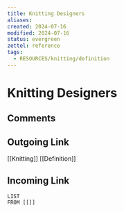 ```yaml
---
title: Knitting Designers
aliases: 
created: 2024-07-16
modified: 2024-07-16
status: evergreen
zettel: reference
tags:
  - RESOURCES/knitting/definition
---
```

# Knitting Designers
## Comments

## Outgoing Link
[[Knitting]]
[[Definition]]
## Incoming Link
```dataview
LIST
FROM [[]]
```